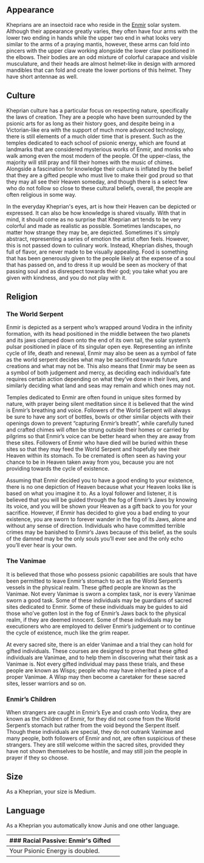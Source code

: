 ## Appearance[](https://sojourner-into-the-wasteland.fandom.com/wiki/Kheprian?veaction=edit&section=1 "Edit section: Appearance")

Kheprians are an insectoid race who reside in the [Enmir](https://sojourner-into-the-wasteland.fandom.com/wiki/Enmir "Enmir") solar system. Although their appearance greatly varies, they often have four arms with the lower two ending in hands while the upper two end in what looks very similar to the arms of a praying mantis, however, these arms can fold into pincers with the upper claw working alongside the lower claw positioned in the elbows. Their bodies are an odd mixture of colorful carapace and visible musculature, and their heads are almost helmet-like in design with armored mandibles that can fold and create the lower portions of this helmet. They have short antennae as well.

## Culture[](https://sojourner-into-the-wasteland.fandom.com/wiki/Kheprian?veaction=edit&section=2 "Edit section: Culture")

Kheprian culture has a particular focus on respecting nature, specifically the laws of creation. They are a people who have been surrounded by the psionic arts for as long as their history goes, and despite being in a Victorian-like era with the support of much more advanced technology, there is still elements of a much older time that is present. Such as the temples dedicated to each school of psionic energy, which are found at landmarks that are considered mysterious works of Enmir, and monks who walk among even the most modern of the people. Of the upper-class, the majority will still pray and fill their homes with the music of chimes. Alongside a fascination for knowledge their culture is inflated by the belief that they are a gifted people who must live to make their god proud so that they may all see their Heaven someday, and though there is a select few who do not follow so close to these cultural beliefs, overall, the people are often religious in some way.

In the everyday Kheprian's eyes, art is how their Heaven can be depicted or expressed. It can also be how knowledge is shared visually. With that in mind, it should come as no surprise that Kheprian art tends to be very colorful and made as realistic as possible. Sometimes landscapes, no matter how strange they may be, are depicted. Sometimes it's simply abstract, representing a series of emotion the artist often feels. However, this is not passed down to culinary work. Instead, Kheprian dishes, though full of flavor, are never made to be visually appealing. Food is something that has been generously given to the people likely at the expense of a soul that has passed on, and to dress it up would be seen as mockery of that passing soul and as disrespect towards their god; you take what you are given with kindness, and you do not play with it.  

## Religion[](https://sojourner-into-the-wasteland.fandom.com/wiki/Kheprian?veaction=edit&section=3 "Edit section: Religion")

### The World Serpent[](https://sojourner-into-the-wasteland.fandom.com/wiki/Kheprian?veaction=edit&section=4 "Edit section: The World Serpent")

Enmir is depicted as a serpent who’s wrapped around Vodira in the infinity formation, with its head positioned in the middle between the two planets and its jaws clamped down onto the end of its own tail, the solar system’s pulsar positioned in place of its singular open eye. Representing an infinite cycle of life, death and renewal, Enmir may also be seen as a symbol of fate as the world serpent decides what may be sacrificed towards future creations and what may not be. This also means that Enmir may be seen as a symbol of both judgement and mercy, as deciding each individual’s fate requires certain action depending on what they’ve done in their lives, and similarly deciding what land and seas may remain and which ones may not.

Temples dedicated to Enmir are often found in unique sites formed by nature, with prayer being silent meditation since it is believed that the wind is Enmir’s breathing and voice. Followers of the World Serpent will always be sure to have any sort of bottles, bowls or other similar objects with their openings down to prevent “capturing Enmir’s breath”, while carefully tuned and crafted chimes will often be strung outside their homes or carried by pilgrims so that Enmir’s voice can be better heard when they are away from these sites. Followers of Enmir who have died will be buried within these sites so that they may feed the World Serpent and hopefully see their Heaven within its stomach. To be cremated is often seen as having your chance to be in Heaven taken away from you, because you are not providing towards the cycle of existence.

Assuming that Enmir decided you to have a good ending to your existence, there is no one depiction of Heaven because what your Heaven looks like is based on what you imagine it to. As a loyal follower and listener, it is believed that you will be guided through the fog of Enmir’s Jaws by knowing its voice, and you will be shown your Heaven as a gift back to you for your sacrifice. However, if Enmir has decided to give you a bad ending to your existence, you are sworn to forever wander in the fog of its Jaws, alone and without any sense of direction. Individuals who have committed terrible crimes may be banished to Enmir’s Jaws because of this belief, as the souls of the damned may be the only souls you’ll ever see and the only echo you’ll ever hear is your own.

### The Vanimae[](https://sojourner-into-the-wasteland.fandom.com/wiki/Kheprian?veaction=edit&section=5 "Edit section: The Vanimae")

It is believed that those who possess psionic capabilities are souls that have been permitted to leave Enmir’s stomach to act as the World Serpent’s vessels in the physical realm. These gifted people are known as the Vanimae. Not every Vanimae is sworn a complex task, nor is every Vanimae sworn a good task. Some of these individuals may be guardians of sacred sites dedicated to Enmir. Some of these individuals may be guides to aid those who’ve gotten lost in the fog of Enmir’s Jaws back to the physical realm, if they are deemed innocent. Some of these individuals may be executioners who are employed to deliver Enmir’s judgement or to continue the cycle of existence, much like the grim reaper.

At every sacred site, there is an elder Vanimae and a trial they can hold for gifted individuals. These courses are designed to prove that these gifted individuals are Vanimae, and to help them in discovering what their task as a Vanimae is. Not every gifted individual may pass these trials, and these people are known as Wisps; people who may have inherited a piece of a proper Vanimae. A Wisp may then become a caretaker for these sacred sites, lesser warriors and so on.

### Enmir’s Children[](https://sojourner-into-the-wasteland.fandom.com/wiki/Kheprian?veaction=edit&section=6 "Edit section: Enmir’s Children")

When strangers are caught in Enmir’s Eye and crash onto Vodira, they are known as the Children of Enmir, for they did not come from the World Serpent’s stomach but rather from the void beyond the Serpent itself. Though these individuals are special, they do not outrank Vanimae and many people, both followers of Enmir and not, are often suspicious of these strangers. They are still welcome within the sacred sites, provided they have not shown themselves to be hostile, and may still join the people in prayer if they so choose.

## Size[](https://sojourner-into-the-wasteland.fandom.com/wiki/Kheprian?veaction=edit&section=7 "Edit section: Size")

As a Kheprian, your size is Medium.  

## Language[](https://sojourner-into-the-wasteland.fandom.com/wiki/Kheprian?veaction=edit&section=8 "Edit section: Language")

As a Kheprian you automatically know Junis and one other language.  

|### **Racial Passive: Enmir's Gifted**[](https://sojourner-into-the-wasteland.fandom.com/wiki/Kheprian?veaction=edit&section=9 "Edit section: Racial Passive: Enmir's Gifted")|   |
|---|---|
|Your Psionic Energy is doubled.|   |